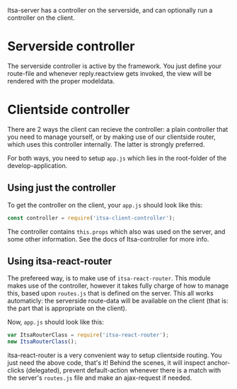 Itsa-server has a controller on the serverside, and can optionally run a controller on the client.

# Serverside controller

The serverside controller is active by the framework. You just define your route-file and whenever reply.reactview gets invoked, the view will be rendered with the proper modeldata.

# Clientside controller

There are 2 ways the client can recieve the controller: a plain controller that you need to manage yourself, or by making use of our clientside router, which uses this controller internally. The latter is strongly preferred.

For both ways, you need to setup `app.js` which lies in the root-folder of the develop-application.

## Using just the controller

To get the controller on the client, your `app.js` should look like this:

```js
const controller = require('itsa-client-controller');
```

The controller contains `this.props` which also was used on the server, and some other information. See the docs of Itsa-controller for more info.

## Using itsa-react-router

The prefereed way, is to make use of `itsa-react-router`. This module makes use of the controller, however it takes fully charge of how to manage this, based upon `routes.js` that is defined on the server. This all works automaticly: the serverside route-data will be available on the client (that is: the part that is appropriate on the client).

Now, `app.js` should look like this:

```js
var ItsaRouterClass = require('itsa-react-router');
new ItsaRouterClass();
```

itsa-react-router is a very convenient way to setup clientside routing. You just need the above code, that's it! Behind the scenes, it will inspect anchor-clicks (delegated), prevent default-action whenever there is a match with the server's `routes.js` file and make an ajax-request if needed.